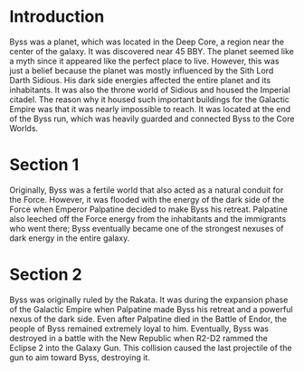 # Introduction
Byss was a planet, which was located in the Deep Core, a region near the center of the galaxy.
It was discovered near 45 BBY.
The planet seemed like a myth since it appeared like the perfect place to live.
However, this was just a belief because the planet was mostly influenced by the Sith Lord Darth Sidious.
His dark side energies affected the entire planet and its inhabitants.
It was also the throne world of Sidious and housed the Imperial citadel.
The reason why it housed such important buildings for the Galactic Empire was that it was nearly impossible to reach.
It was located at the end of the Byss run, which was heavily guarded and connected Byss to the Core Worlds.

# Section 1
Originally, Byss was a fertile world that also acted as a natural conduit for the Force.
However, it was flooded with the energy of the dark side of the Force when Emperor Palpatine decided to make Byss his retreat.
Palpatine also leeched off the Force energy from the inhabitants and the immigrants who went there; Byss eventually became one of the strongest nexuses of dark energy in the entire galaxy.



# Section 2
Byss was originally ruled by the Rakata.
It was during the expansion phase of the Galactic Empire when Palpatine made Byss his retreat and a powerful nexus of the dark side.
Even after Palpatine died in the Battle of Endor, the people of Byss remained extremely loyal to him.
Eventually, Byss was destroyed in a battle with the New Republic when R2-D2 rammed the Eclipse 2 into the Galaxy Gun.
This collision caused the last projectile of the gun to aim toward Byss, destroying it.